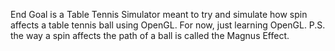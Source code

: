 End Goal is a Table Tennis Simulator meant to try and simulate how spin affects a table tennis ball using OpenGL. For now, just learning OpenGL. P.S. the way a spin affects the path of a ball is called the Magnus Effect.
